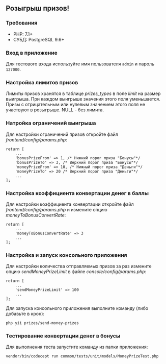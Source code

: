 Розыгрыш призов!
---------------

### Требования
- PHP: 7.1+
- СУБД: PostgreSQL 9.6+

### Вход в приложение
Для тестового входа используйте имя пользователя `admin` и пароль `127000`.

### Настройка лимитов призов
Лимиты призов хранятся в таблице *prizes_types* в поле *limit* на размер выигрыша.
При каждом выигрыше значения этого поля уменьшается.
Призы с отрицательным или нулевым значением этого поля не участвуют в розыгрыше.
NULL - без лимита.

### Натройка ограничений выигрыша
Для настройки ограничений призов откройте файл *frontend/config/params.php*:
```
return [
    ...
    'bonusPrizeFrom' => 1, /* Нижний порог приза "Бонусы"*/
    'bonusPrizeTo' => 3, /* Верхний порог приза "Бонусы"*/
    'moneyPrizeFrom' => 10, /* Нижный порог приза "Деньги"*/
    'moneyPrizeTo' => 20 /* Верхний порог приза "Деньги"*/
    ...
];
```

### Настройка коэффициента конвертации денег в баллы
Для настройки коэффициента конвертации откройте файл *frontend/config/params.php* и измените опцию *moneyToBonusConvertRate*:
```
return [
    ...
    'moneyToBonusConvertRate' => 3
    ...
];
```

### Настройка и запуск консольного приложения
Для настройки количества отправляемых призов за раз измените опцию *sendMoneyPrizeLimit* в файле *console/config/params.php*:
```
return [
    ...
    'sendMoneyPrizeLimit' => 100
    ...
];

```

Для запуска консольного приложения выполните команду (либо добавьте в крон):
```
php yii prizes/send-money-prizes
```

### Тестирование конвертации денег в бонусы
Для выполнения теста запустите команду из папки приложения:
```
vendor/bin/codecept run common/tests/unit/models/MoneyPrizeTest.php
```